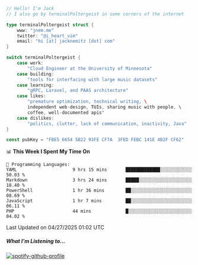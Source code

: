 ```go
// Hello! I'm Jack
// I also go by terminalPoltergeist in some corners of the internet

type terminalPoltergeist struct {
    www: "jnem.me"
    twitter: "@i_heart_vim"
    email: "hi [at] jacknemitz [dot] com"
}

switch terminalPoltergeist {
    case work:
        "Cloud Engineer at the University of Minnesota"
    case building:
        "tools for interfacing with large music datasets"
    case learning:
        "gRPC, Laravel, and PAAS architecture"
    case likes:
        "premature optimization, technical writing, \
        independent web-design, TUIs, sharing music with people, \
        coffee, well-documented apis"
    case dislikes:
        "politics, clutter, lack of communication, inactivity, Java"
}

const pubKey = "FBE5 6654 5B22 93FE CF7A  3FED FEBC 141E 4B2F CF62"
```

<!--START_SECTION:waka-->
📊 **This Week I Spent My Time On** 

```text
💬 Programming Languages: 
YAML                     9 hrs 15 mins       █████████████░░░░░░░░░░░░   50.03 % 
Markdown                 3 hrs 24 mins       █████░░░░░░░░░░░░░░░░░░░░   18.40 % 
PowerShell               1 hr 36 mins        ██░░░░░░░░░░░░░░░░░░░░░░░   08.69 % 
JavaScript               1 hr 7 mins         ██░░░░░░░░░░░░░░░░░░░░░░░   06.11 % 
PHP                      44 mins             █░░░░░░░░░░░░░░░░░░░░░░░░   04.02 % 
```


 Last Updated on 04/27/2025 01:02 UTC
<!--END_SECTION:waka-->

##### What I'm Listening to...

[![spotify-github-profile](https://jnem.me/listening-item?maxAge=2592000)](https://jnem.me/listening)
